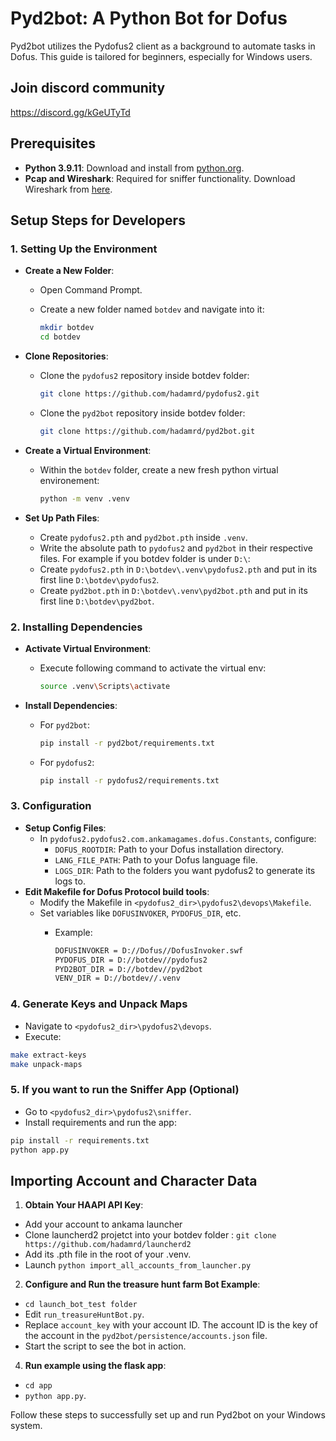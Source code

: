# Pyd2bot: A Python Bot for Dofus

Pyd2bot utilizes the Pydofus2 client as a background to automate tasks in Dofus. This guide is tailored for beginners, especially for Windows users.

## Join discord community

<https://discord.gg/kGeUTyTd>

## Prerequisites

- **Python 3.9.11**: Download and install from [python.org](https://www.python.org/downloads/release/python-3911/).
- **Pcap and Wireshark**: Required for sniffer functionality. Download Wireshark from [here](https://www.wireshark.org/download.html).

## Setup Steps for Developers

### 1. Setting Up the Environment

- **Create a New Folder**:
  - Open Command Prompt.
  - Create a new folder named `botdev` and navigate into it:

    ```bash
    mkdir botdev
    cd botdev
    ```

- **Clone Repositories**:
  - Clone the `pydofus2` repository inside botdev folder:

    ```bash
    git clone https://github.com/hadamrd/pydofus2.git
    ```

  - Clone the `pyd2bot` repository inside botdev folder:

    ```bash
    git clone https://github.com/hadamrd/pyd2bot.git
    ```

- **Create a Virtual Environment**:
  - Within the `botdev` folder, create a new fresh python virtual environement:

    ```bash
    python -m venv .venv
    ```

- **Set Up Path Files**:
  - Create `pydofus2.pth` and `pyd2bot.pth` inside `.venv`.
  - Write the absolute path to `pydofus2` and `pyd2bot` in their respective files.
For example if you botdev folder is under `D:\`:
  - Create `pydofus2.pth` in `D:\botdev\.venv\pydofus2.pth` and put in its first line `D:\botdev\pydofus2`.
  - Create `pyd2bot.pth` in `D:\botdev\.venv\pyd2bot.pth` and put in its first line `D:\botdev\pyd2bot`.

### 2. Installing Dependencies

- **Activate Virtual Environment**:
  - Execute following command to activate the virtual env:

    ```bash
    source .venv\Scripts\activate
    ```

- **Install Dependencies**:
  - For `pyd2bot`:

    ```bash
    pip install -r pyd2bot/requirements.txt
    ```

  - For `pydofus2`:

    ```bash
    pip install -r pydofus2/requirements.txt
    ```

### 3. Configuration

- **Setup Config Files**:
  - In `pydofus2.pydofus2.com.ankamagames.dofus.Constants`, configure:
    - `DOFUS_ROOTDIR`: Path to your Dofus installation directory.
    - `LANG_FILE_PATH`: Path to your Dofus language file.
    - `LOGS_DIR`: Path to the folders you want pydofus2 to generate its logs to.
- **Edit Makefile for Dofus Protocol build tools**:
  - Modify the Makefile in `<pydofus2_dir>\pydofus2\devops\Makefile`.
  - Set variables like `DOFUSINVOKER`, `PYDOFUS_DIR`, etc.
    - Example:

      ```bash
      DOFUSINVOKER = D://Dofus//DofusInvoker.swf
      PYDOFUS_DIR = D://botdev//pydofus2
      PYD2BOT_DIR = D://botdev//pyd2bot
      VENV_DIR = D://botdev//.venv
      ```

### 4. Generate Keys and Unpack Maps

- Navigate to `<pydofus2_dir>\pydofus2\devops`.
- Execute:

```bash
make extract-keys
make unpack-maps
```

### 5. If you want to run the Sniffer App (Optional)

- Go to `<pydofus2_dir>\pydofus2\sniffer`.
- Install requirements and run the app:

```bash
pip install -r requirements.txt
python app.py
```

## Importing Account and Character Data

1. **Obtain Your HAAPI API Key**:

- Add your account to ankama launcher
- Clone launcherd2 projetct into your botdev folder : ```git clone https://github.com/hadamrd/launcherd2```
- Add its .pth file in the root of your .venv.
- Launch `python import_all_accounts_from_launcher.py`

2. **Configure and Run the treasure hunt farm Bot Example**:

- `cd launch_bot_test folder`
- Edit `run_treasureHuntBot.py`.
- Replace `account_key` with your account ID. The account ID is the key of the account in the `pyd2bot/persistence/accounts.json` file.
- Start the script to see the bot in action.

4. **Run example using the flask app**:

- `cd app`
- `python app.py`.

Follow these steps to successfully set up and run Pyd2bot on your Windows system.
